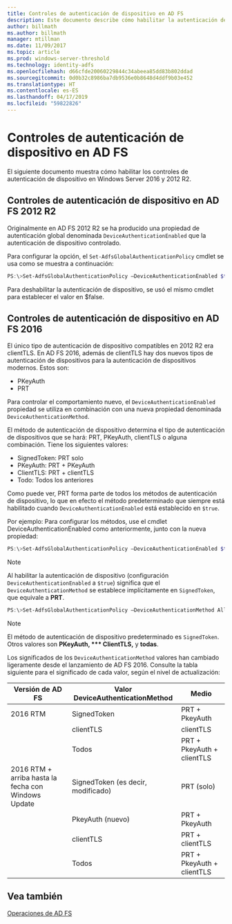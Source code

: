 ```yaml
---
title: Controles de autenticación de dispositivo en AD FS
description: Este documento describe cómo habilitar la autenticación de dispositivo en AD FS para Windows Server 2016 y 2012 R2
author: billmath
ms.author: billmath
manager: mtillman
ms.date: 11/09/2017
ms.topic: article
ms.prod: windows-server-threshold
ms.technology: identity-adfs
ms.openlocfilehash: d66cfde20060229844c34abeea85dd83b802ddad
ms.sourcegitcommit: 0d0b32c8986ba7db9536e0b8648d4ddf9b03e452
ms.translationtype: HT
ms.contentlocale: es-ES
ms.lasthandoff: 04/17/2019
ms.locfileid: "59822826"
---
```

# <a name="device-authentication-controls-in-ad-fs"></a>Controles de autenticación de dispositivo en AD FS
El siguiente documento muestra cómo habilitar los controles de autenticación de dispositivo en Windows Server 2016 y 2012 R2.

## <a name="device-authentication-controls-in-ad-fs-2012-r2"></a>Controles de autenticación de dispositivo en AD FS 2012 R2
Originalmente en AD FS 2012 R2 se ha producido una propiedad de autenticación global denominada `DeviceAuthenticationEnabled` que la autenticación de dispositivo controlado.

Para configurar la opción, el `Set-AdfsGlobalAuthenticationPolicy` cmdlet se usa como se muestra a continuación:


``` powershell
PS:\>Set-AdfsGlobalAuthenticationPolicy –DeviceAuthenticationEnabled $true
```



Para deshabilitar la autenticación de dispositivo, se usó el mismo cmdlet para establecer el valor en $false.

## <a name="device-authentication-controls-in-ad-fs-2016"></a>Controles de autenticación de dispositivo en AD FS 2016
El único tipo de autenticación de dispositivo compatibles en 2012 R2 era clientTLS.  En AD FS 2016, además de clientTLS hay dos nuevos tipos de autenticación de dispositivos para la autenticación de dispositivos modernos.  Estos son:
- PKeyAuth
- PRT

Para controlar el comportamiento nuevo, el `DeviceAuthenticationEnabled` propiedad se utiliza en combinación con una nueva propiedad denominada `DeviceAuthenticationMethod`.  

El método de autenticación de dispositivo determina el tipo de autenticación de dispositivos que se hará: PRT, PKeyAuth, clientTLS o alguna combinación.
Tiene los siguientes valores:
 - SignedToken: PRT solo
 - PKeyAuth: PRT + PKeyAuth
 - ClientTLS: PRT + clientTLS 
 - Todo: Todos los anteriores

Como puede ver, PRT forma parte de todos los métodos de autenticación de dispositivo, lo que en efecto el método predeterminado que siempre está habilitado cuando `DeviceAuthenticationEnabled` está establecido en `$true`.

Por ejemplo: Para configurar los métodos, use el cmdlet DeviceAuthenticationEnabled como anteriormente, junto con la nueva propiedad:

``` powershell
PS:\>Set-AdfsGlobalAuthenticationPolicy –DeviceAuthenticationEnabled $true
```
>[!NOTE]
> Al habilitar la autenticación de dispositivo (configuración `DeviceAuthenticationEnabled` a `$true`) significa que el `DeviceAuthenticationMethod` se establece implícitamente en `SignedToken`, que equivale a **PRT**.


``` powershell
PS:\>Set-AdfsGlobalAuthenticationPolicy –DeviceAuthenticationMethod All
```
>[!NOTE]
>El método de autenticación de dispositivo predeterminado es `SignedToken`.  Otros valores son **PKeyAuth, *** ClientTLS,** y **todas**.

Los significados de los `DeviceAuthenticationMethod` valores han cambiado ligeramente desde el lanzamiento de AD FS 2016.  Consulte la tabla siguiente para el significado de cada valor, según el nivel de actualización:


|Versión de AD FS|Valor DeviceAuthenticationMethod|Medio|
| ----- | ----- | ----- |
|2016 RTM|SignedToken|PRT + PkeyAuth|
||clientTLS|clientTLS|
||Todos|PRT + PkeyAuth + clientTLS|
|2016 RTM + arriba hasta la fecha con Windows Update|SignedToken (es decir, modificado)|PRT (solo)|
||PkeyAuth (nuevo)|PRT + PkeyAuth|
||clientTLS|PRT + clientTLS|
||Todos|PRT + PkeyAuth + clientTLS|

## <a name="see-also"></a>Vea también
[Operaciones de AD FS](../../ad-fs/AD-FS-2016-Operations.md)
